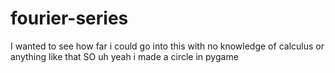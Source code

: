 # fourier-series
I wanted to see how far i could go into this with no knowledge of calculus or anything like that
SO uh yeah i made a circle in pygame
